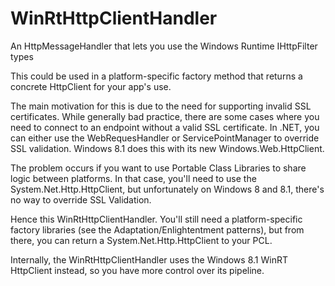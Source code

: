 WinRtHttpClientHandler
======================

An HttpMessageHandler that lets you use the Windows Runtime IHttpFilter types

This could be used in a platform-specific factory method that returns 
a concrete HttpClient for your app's use.

The main motivation for this is due to the need for supporting invalid SSL certificates.
While generally bad practice, there are some cases where you need to connect
to an endpoint without a valid SSL certificate. In .NET, you can either use the WebRequesHandler
or ServicePointManager to override SSL validation. Windows 8.1 does this with its new
Windows.Web.HttpClient. 

The problem occurs if you want to use Portable Class Libraries to share logic between platforms.
In that case, you'll need to use the System.Net.Http.HttpClient, but unfortunately on Windows 8 and 8.1,
there's no way to override SSL Validation.

Hence this WinRtHttpClientHandler. You'll still need a platform-specific factory libraries 
(see the Adaptation/Enlightentment patterns), but from there, you can return
a System.Net.Http.HttpClient to your PCL.

Internally, the WinRtHttpClientHandler uses the Windows 8.1 WinRT HttpClient instead, so 
you have more control over its pipeline.

